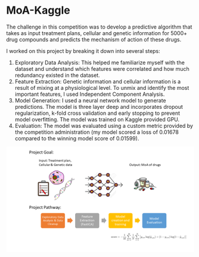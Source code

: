 # MoA-Kaggle

The challenge in this competition was to develop a predictive algorithm that takes as input treatment plans, cellular and genetic information for 5000+ drug compounds and predicts the mechanism of action of these drugs. 

I worked on this project by breaking it down into several steps: 
1. Exploratory Data Analysis: This helped me familiarize myself with the dataset and understand which features were correlated and how much redundancy existed in the dataset.
2. Feature Extraction: Genetic information and cellular information is a result of mixing at a physiological level. To unmix and identify the most important features, I used Independent Component Analysis. 
3. Model Generation: I used a neural network model to generate predictions. The model is three layer deep and incorporates dropout regularization, k-fold cross validation and early stopping to prevent model overfitting. The model was trained on Kaggle provided GPU. 
4. Evaluation: The model was evaluated using a custom metric provided by the competition administration (my model scored a loss of 0.01678 compared to the winning model score of 0.01599).

![Summary](https://github.com/smallik92/MoA-Kaggle/blob/main/Figure%204.png)
